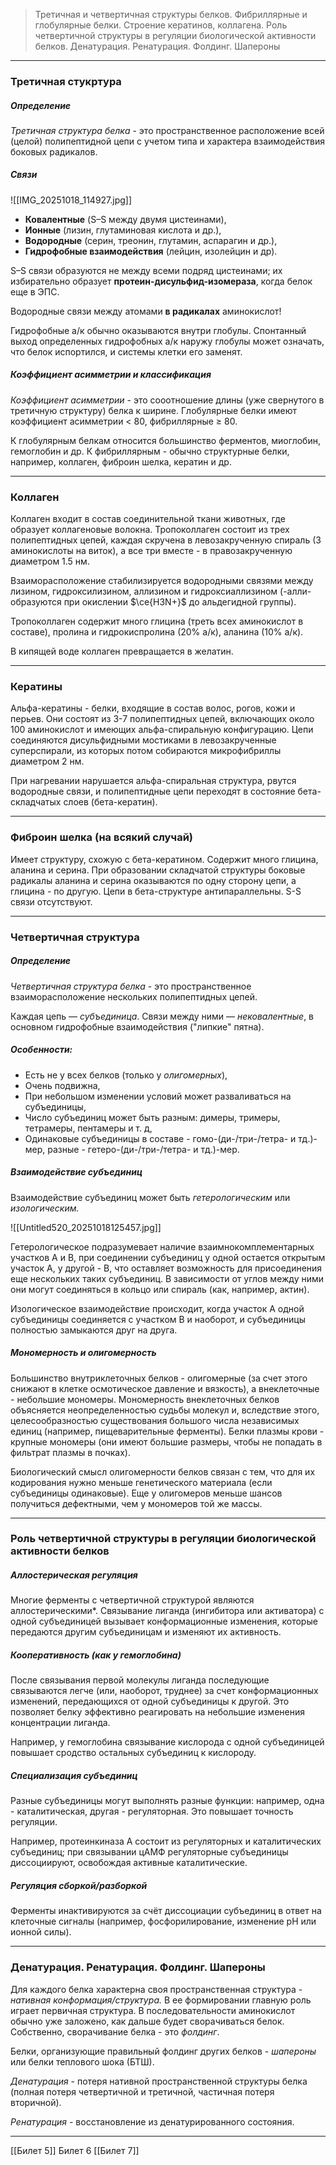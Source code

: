 
> Третичная и четвертичная структуры белков. Фибриллярные и глобулярные белки. Строение кератинов, коллагена. Роль четвертичной структуры в регуляции биологической активности белков. Денатурация. Ренатурация. Фолдинг. Шапероны

---

### Третичная стукртура

##### Определение

*Третичная структура белка* - это пространственное расположение всей (целой) полипептидной цепи с учетом типа и характера взаимодействия боковых радикалов.

##### Связи 

![[IMG_20251018_114927.jpg]]
- **Ковалентные** (S–S между двумя цистеинами),
- **Ионные** (лизин, глутаминовая кислота и др.),
- **Водородные** (серин, треонин, глутамин, аспарагин и др.),
- **Гидрофобные взаимодействия** (лейцин, изолейцин и др).

S–S связи образуются не между всеми подряд цистеинами; их избирательно образует **протеин-дисульфид-изомераза**, когда белок еще в ЭПС.  

Водородные связи между атомами **в радикалах** аминокислот!

Гидрофобные а/к обычно оказываются внутри глобулы. Спонтанный выход определенных гидрофобных а/к наружу глобулы может означать, что белок испортился, и системы клетки его заменят.

##### Коэффициент асимметрии и классификация

*Коэффициент асимметрии* - это сооотношение длины (уже свернутого в третичную структуру) белка к ширине. Глобулярные белки имеют коэффициент асимметрии < 80, фибриллярные ≥ 80. 

К глобулярным белкам относится большинство ферментов, миоглобин, гемоглобин и др. К фибриллярным - обычно структурные белки, например, коллаген, фиброин шелка, кератин и др.

---

### Коллаген

Коллаген входит в состав соединительной ткани животных, где образует коллагеновые волокна. Тропоколлаген состоит из трех полипептидных цепей, каждая скручена в левозакрученную спираль (3 аминокислоты на виток), а все три вместе - в правозакрученную диаметром 1.5 нм. 

Взаиморасположение стабилизируется водородными связями между лизином, гидроксилизином, аллизином и гидроксиаллизином (-алли- образуются при окислении $\ce{H3N+}$ до альдегидной группы). 

Тропоколлаген содержит много глицина (треть всех аминокислот в составе), пролина и гидрокиспролина (20% а/к), аланина (10% а/к).

В кипящей воде коллаген превращается в желатин.

---

### Кератины

Альфа-кератины - белки, входящие в состав волос, рогов, кожи и перьев. Они состоят из 3-7 полипептидных цепей, включающих около 100 аминокислот и имеющих альфа-спиральную конфигурацию. Цепи соединяются дисульфидными мостиками в левозакрученные суперспирали, из которых потом собираются микрофибриллы диаметром 2 нм. 

При нагревании нарушается альфа-спиральная структура, рвутся водородные связи, и полипептидные цепи переходят в состояние бета-складчатых слоев (бета-кератин).

---

### Фиброин шелка (на всякий случай)

Имеет структуру, схожую с бета-кератином. Содержит много глицина, аланина и серина. При образовании складчатой структуры боковые радикалы аланина и серина оказываются по одну сторону цепи, а глицина - по другую. Цепи в бета-структуре антипараллельны. S-S связи отсутствуют. 

---

### Четвертичная структура

##### Определение

*Четвертичная структура белка* - это пространственное взаиморасположение нескольких полипептидных цепей. 

Каждая цепь — *субъединица*. Связи между ними — *нековалентные*, в основном гидрофобные взаимодействия ("липкие" пятна).

##### Особенности:

- Есть не у всех белков (только у *олигомерных*),
- Очень подвижна,
- При небольшом изменении условий может разваливаться на субъединицы,
- Число субъединиц может быть разным: димеры, тримеры, тетрамеры, пентамеры и т. д,
- Одинаковые субъединицы в составе - гомо-(ди-/три-/тетра- и тд.)-мер, разные - гетеро-(ди-/три-/тетра- и тд.)-мер.

##### Взаимодействие субъединиц

Взаимодействие субъединиц может быть *гетерологическим* или *изологическим.* 

![[Untitled520_20251018125457.jpg]]

Гетерологическое подразумевает наличие взаимнокомплементарных участков А и В, при соединении субъединиц у одной остается открытым участок А, у другой - В, что оставляет возможность для присоединения еще нескольких таких субъединиц. В зависимости от углов между ними они могут соединяться в кольцо или спираль (как, например, актин). 

Изологическое взаимодействие происходит, когда участок А одной субъединицы соединяется с участком В и наоборот, и субъединицы полностью замыкаются друг на друга.

##### Мономерность и олигомерность

Большинство внутриклеточных белков - олигомерные (за счет этого снижают в клетке осмотическое давление и вязкость), а внеклеточные - небольшие мономеры. Мономерность внеклеточных белков объясняется неопределенностью судьбы молекул и, вследствие этого, целесообразностью существования большого числа независимых единиц (например, пищеварительные ферменты). Белки плазмы крови - крупные мономеры (они имеют большие размеры, чтобы не попадать в фильтрат плазмы в почках). 

Биологический смысл олигомерности белков связан с тем, что для их кодирования нужно меньше генетического материала (если субъединицы одинаковые). Еще у олигомеров меньше шансов получиться дефектными, чем у мономеров той же массы. 

---

### Роль четвертичной структуры в регуляции биологической активности белков

##### Аллостерическая регуляция 

Многие ферменты с четвертичной структурой являются аллостерическими*. Связывание лиганда (ингибитора или активатора) с одной субъединицей вызывает конформационные изменения, которые передаются другим субъединицам и изменяют их активность.  

##### Кооперативность (как у гемоглобина)

После связывания первой молекулы лиганда последующие связываются легче (или, наоборот, труднее) за счет конформационных изменений, передающихся от одной субъединицы к другой. Это позволяет белку эффективно реагировать на небольшие изменения концентрации лиганда. 

Например, у гемоглобина связывание кислорода с одной субъединицей повышает сродство остальных субъединиц к кислороду.

##### Специализация субъединиц 

Разные субъединицы могут выполнять разные функции: например, одна - каталитическая, другая - регуляторная. Это повышает точность регуляции.  

Например, протеинкиназа A состоит из регуляторных и каталитических субъединиц; при связывании цАМФ регуляторные субъединицы диссоциируют, освобождая активные каталитические.

##### Регуляция сборкой/разборкой

Ферменты инактивируются за счёт диссоциации субъединиц в ответ на клеточные сигналы (например, фосфорилирование, изменение pH или ионной силы).

---

### Денатурация. Ренатурация. Фолдинг. Шапероны

Для каждого белка характерна своя пространственная структура - *нативная конформация/структура.* В ее формировании главную роль играет первичная структура. В последовательности аминокислот обычно уже заложено, как дальше будет сворачиваться белок. Собственно, сворачивание белка - это *фолдинг*. 

Белки, организующие правильный фолдинг других белков - *шапероны* или белки теплового шока (БТШ).

*Денатурация* - потеря нативной пространственной структуры белка (полная потеря четвертичной и третичной, частичная потеря вторичной).

*Ренатурация* - восстановление из денатурированного состояния. 

---
[[Билет 5]]
Билет 6
[[Билет 7]]